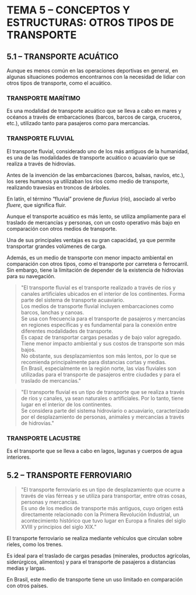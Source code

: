 # TEMA 5 – CONCEPTOS Y ESTRUCTURAS: OTROS TIPOS DE TRANSPORTE  

## 5.1 – TRANSPORTE ACUÁTICO  

Aunque es menos común en las operaciones deportivas en general, en algunas situaciones podemos encontrarnos con la necesidad de lidiar con otros tipos de transporte, como el acuático.  

### **TRANSPORTE MARÍTIMO**  
Es una modalidad de transporte acuático que se lleva a cabo en mares y océanos a través de embarcaciones (barcos, barcos de carga, cruceros, etc.), utilizado tanto para pasajeros como para mercancías.  

### **TRANSPORTE FLUVIAL**  
El transporte fluvial, considerado uno de los más antiguos de la humanidad, es una de las modalidades de transporte acuático o acuaviario que se realiza a través de hidrovías.  

Antes de la invención de las embarcaciones (barcos, balsas, navíos, etc.), los seres humanos ya utilizaban los ríos como medio de transporte, realizando travesías en troncos de árboles.  

En latín, el término “fluvial” proviene de *fluvius* (río), asociado al verbo *fluere*, que significa fluir.  

Aunque el transporte acuático es más lento, se utiliza ampliamente para el traslado de mercancías y personas, con un costo operativo más bajo en comparación con otros medios de transporte.  

Una de sus principales ventajas es su gran capacidad, ya que permite transportar grandes volúmenes de carga.  

Además, es un medio de transporte con menor impacto ambiental en comparación con otros tipos, como el transporte por carretera o ferrocarril. Sin embargo, tiene la limitación de depender de la existencia de hidrovías para su navegación.  

> "El transporte fluvial es el transporte realizado a través de ríos y canales artificiales ubicados en el interior de los continentes. Forma parte del sistema de transporte acuaviario.  
> Los medios de transporte fluvial incluyen embarcaciones como barcos, lanchas y canoas.  
> Se usa con frecuencia para el transporte de pasajeros y mercancías en regiones específicas y es fundamental para la conexión entre diferentes modalidades de transporte.  
> Es capaz de transportar cargas pesadas y de bajo valor agregado.  
> Tiene menor impacto ambiental y sus costos de transporte son más bajos.  
> No obstante, sus desplazamientos son más lentos, por lo que se recomienda principalmente para distancias cortas y medias.  
> En Brasil, especialmente en la región norte, las vías fluviales son utilizadas para el transporte de pasajeros entre ciudades y para el traslado de mercancías."  

> "El transporte fluvial es un tipo de transporte que se realiza a través de ríos y canales, ya sean naturales o artificiales. Por lo tanto, tiene lugar en el interior de los continentes.  
> Se considera parte del sistema hidroviario o acuaviario, caracterizado por el desplazamiento de personas, animales y mercancías a través de hidrovías."  

### **TRANSPORTE LACUSTRE**  
Es el transporte que se lleva a cabo en lagos, lagunas y cuerpos de agua interiores.  

## 5.2 – TRANSPORTE FERROVIARIO  

> "El transporte ferroviario es un tipo de desplazamiento que ocurre a través de vías férreas y se utiliza para transportar, entre otras cosas, personas y mercancías.  
> Es uno de los medios de transporte más antiguos, cuyo origen está directamente relacionado con la Primera Revolución Industrial, un acontecimiento histórico que tuvo lugar en Europa a finales del siglo XVIII y principios del siglo XIX."  

El transporte ferroviario se realiza mediante vehículos que circulan sobre rieles, como los trenes.  

Es ideal para el traslado de cargas pesadas (minerales, productos agrícolas, siderúrgicos, alimentos) y para el transporte de pasajeros a distancias medias y largas.  

En Brasil, este medio de transporte tiene un uso limitado en comparación con otros países.